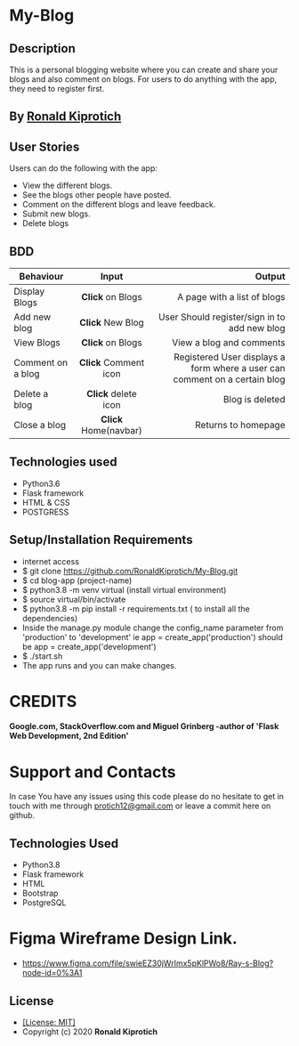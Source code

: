 # My-Blog

## Description
This is a personal blogging website where you can create and share your blogs and also comment on blogs. For users to do anything with the app, they need to register first. 

## By [Ronald Kiprotich](https://github.com/RonaldKiprotich)


## User Stories
Users can do the following with the app:
* View the different blogs.
* See the blogs other people have posted.
* Comment on the different blogs and leave feedback.
* Submit new blogs.
* Delete blogs

## BDD
| Behaviour | Input | Output |
| --------------- | :----------:| --------: |
|Display Blogs | **Click** on Blogs| A page with a list of blogs |
|Add new blog | **Click** New Blog | User Should register/sign in to add new blog |
|View Blogs | **Click** on Blogs | View a blog and comments |
|Comment on a blog | **Click** Comment icon| Registered User displays a form where a user can comment on a certain blog |
|Delete a blog | **Click** delete icon | Blog is deleted|
|Close a blog | **Click** Home(navbar) | Returns to homepage |

## Technologies used
* Python3.6
* Flask framework
* HTML & CSS
* POSTGRESS

## Setup/Installation Requirements
* internet access
* $ git clone https://github.com/RonaldKiprotich/My-Blog.git
* $ cd blog-app (project-name)
* $ python3.8 -m venv virtual (install virtual environment)
* $ source virtual/bin/activate
* $ python3.8 -m pip install -r requirements.txt ( to install all the dependencies)
* Inside the manage.py module change the config_name parameter from 'production' to 'development' ie app = create_app('production') should be app = create_app('development')
* $ ./start.sh
* The app runs and you can make changes.


# CREDITS

#### Google.com, StackOverflow.com and Miguel Grinberg -author of 'Flask Web Development, 2nd Edition'


# Support and Contacts

In case You have any issues using this code please do no hesitate to get in touch with me through protich12@gmail.com or leave a commit here on github.


## Technologies Used
- Python3.8
- Flask framework
- HTML
- Bootstrap
- PostgreSQL


# Figma Wireframe Design Link.
* https://www.figma.com/file/swieEZ30jWrImx5pKlPWo8/Ray-s-Blog?node-id=0%3A1


## License
* [[License: MIT]](LICENSE.md)
* Copyright (c) 2020 **Ronald Kiprotich**